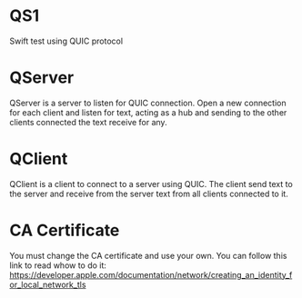 #  QS1

Swift test using QUIC protocol


# QServer
QServer is a server to listen for QUIC connection. Open a new connection for each client and listen for text, acting as a hub and sending to the other clients connected the text receive for any.

# QClient
QClient is a client to connect to a server using QUIC. The client send text to the server and receive from the server text from all clients connected to it.


# CA Certificate
You must change the CA certificate and use your own. You can follow this link to read whow to do it: https://developer.apple.com/documentation/network/creating_an_identity_for_local_network_tls



